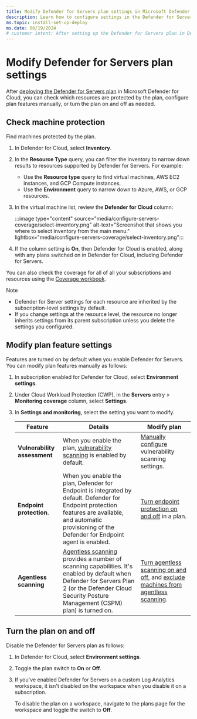 ```yaml
---
title: Modify Defender for Servers plan settings in Microsoft Defender for Cloud
description: Learn how to configure settings in the Defender for Servers plan in Microsoft Defender for Cloud.
ms.topic: install-set-up-deploy
ms.date: 08/19/2024
# customer intent: After setting up the Defender for Servers plan in Defender for Cloud, I want to review machines protected by the plan, and modify plan settings.
---
```


# Modify Defender for Servers plan settings

After [deploying the Defender for Servers plan](tutorial-enable-servers-plan.md) in Microsoft Defender for Cloud, you can check which resources are protected by the plan, configure plan features manually, or turn the plan on and off as needed.

## Check machine protection

Find machines protected by the plan.

1. In Defender for Cloud, select **Inventory**.
1. In the **Resource Type** query, you can filter the inventory to narrow down results to resources supported by Defender for Servers. For example:
    - Use the **Resource type** query to find virtual machines, AWS EC2 instances, and GCP Compute instances.
    - Use the **Environment** query to narrow down to Azure, AWS, or GCP resources.
1. In the virtual machine list, review the **Defender for Cloud** column:

    :::image type="content" source="media/configure-servers-coverage/select-inventory.png" alt-text="Screenshot that shows you where to select Inventory from the main menu." lightbox="media/configure-servers-coverage/select-inventory.png":::

1. If the column setting is **On**, then Defender for Cloud is enabled, along with any plans switched on in Defender for Cloud, including Defender for Servers.

You can also check the coverage for all of all your subscriptions and resources using the [Coverage workbook](custom-dashboards-azure-workbooks.md#coverage-workbook).

> [!NOTE]
> - Defender for Server settings for each resource are inherited by the subscription-level settings by default.
> - If you change settings at the resource level, the resource no longer inherits settings from its parent subscription unless you delete the settings you configured.


## Modify plan feature settings

Features are turned on by default when you enable Defender for Servers. You can modify plan features manually as follows:

1. In subscription enabled for Defender for Cloud, select **Environment settings**.
1. Under Cloud Workload Protection (CWP), in the **Servers** entry > **Monitoring coverage** column, select **Settings**.
1. In **Settings and monitoring**, select the setting you want to modify.

    **Feature** | **Details** | **Modify plan**
    --- | --- | ---
    **Vulnerability assessment** | When you enable the plan, [vulnerability scanning](auto-deploy-vulnerability-assessment.md) is enabled by default.<br/> | [Manually configure](deploy-vulnerability-assessment-defender-vulnerability-management.md) vulnerability scanning settings.
    **Endpoint protection**. | When you enable the plan, Defender for Endpoint is integrated by default. Defender for Endpoint protection features are available, and automatic provisioning of the Defender for Endpoint agent is enabled. | [Turn endpoint protection on and off](enable-defender-for-endpoint.md) in a plan.
    **Agentless scanning** |  [Agentless scanning](concept-agentless-data-collection.md) provides a number of scanning capabilities. It's enabled by default when Defender for Servers Plan 2 (or the Defender Cloud Security Posture Management (CSPM) plan) is turned on. | [Turn agentless scanning on and off](enable-agentless-scanning-vms.md), and [exclude machines from agentless scanning](exclude-machines-agentless-scanning.md). 



## Turn the plan on and off

Disable the Defender for Servers plan as follows:

1. In Defender for Cloud, select **Environment settings**.
1. Toggle the plan switch to **On** or **Off**.

1. If you've enabled Defender for Servers on a custom Log Analytics workspace, it isn't disabled on the workspace when you disable it on a subscription.

    To disable the plan on a workspace, navigate to the plans page for the workspace and toggle the switch to **Off**.


